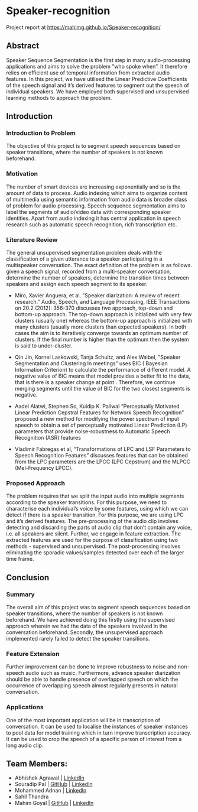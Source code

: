 # Speaker-recognition

Project report at https://mahimg.github.io/Speaker-recognition/
## Abstract
Speaker Sequence Segmentation is the first step in many audio-processing applications and aims to solve the problem ”who spoke when”. It therefore relies on efficient use of temporal information from extracted audio features. In this project, we have utilised the Linear Predictive Coefficients of the speech signal and it’s derived features to segment out the speech of individual speakers. We have employed both supervised and unsupervised learning methods to approach the problem.

## Introduction
### Introduction to Problem
The objective of this project is to segment speech sequences based on speaker transitions, where the number of speakers is not known beforehand.

### Motivation
The number of smart devices are increasing exponentially and so is the amount of data to process. Audio indexing which aims to organize content of multimedia using semantic information from audio data is broader class of problem for audio processing. Speech sequence segmentation aims to label the segments of audio/video data with corresponding speaker identities. Apart from audio indexing it has central application in speech research such as automatic speech recognition, rich transcription etc.

### Literature Review
The general unsupervised segmentation problem deals with the classification of a given utterance to a speaker participating in a multispeaker conversation. The exact definition of the problem is as follows. given a speech signal, recorded from a multi-speaker conversation, determine the number of speakers, determine the transition times between speakers and assign each speech segment to its speaker.

* Miro, Xavier Anguera, et al. ”Speaker diarization: A review of recent research.” Audio, Speech, and Language Processing, IEEE Transactions on 20.2 (2012): 356-370 discusses two approach, top-down and bottom-up approach. The top-down approach is initialized with very few clusters (usually one) whereas the bottom-up approach is initialized with many clusters (usually more clusters than expected speakers). In both cases the aim is to iteratively converge towards an optimum number of clusters. If the final number is higher than the optimum then the system is said to under-cluster.

* Qin Jin, Kornel Laskowski, Tanja Schultz, and Alex Waibel, ”Speaker Segmentation and Clustering In meetings” uses BIC ( Bayesian Information Criterion) to calculate the performance of different model. A negative value of BIC means that model provides a better fit to the data, that is there is a speaker change at point . Therefore, we continue merging segments until the value of BIC for the two closest segments is negative.

* Aadel Alatwi, Stephen So, Kuldip K. Paliwal “Perceptually Motivated Linear Prediction Cepstral Features for Network Speech Recognition” proposed a new method for modifying the power spectrum of input speech to obtain a set of perceptually motivated Linear Prediction (LP) parameters that provide noise-robustness to Automatic Speech Recognition (ASR) features

* Vladimir Fabregas et al, “Transformations of LPC and LSF Parameters to Speech Recognition Features” discusses features that can be obtained from the LPC parameters are the LPCC (LPC Cepstrum) and the MLPCC (Mel-Frequency LPCC).

### Proposed Approach
The problem requires that we split the input audio into multiple segments according to the speaker transitions. For this purpose, we need to characterise each individual’s voice by some features, using which we can detect if there is a speaker transition. For this purpose, we are using LPC and it’s derived features. The pre-processing of the audio clip involves detecting and discarding the parts of audio clip that don’t contain any voice, i.e. all speakers are silent. Further, we engage in feature extraction. The extracted features are used for the purpose of classification using two methods - supervised and unsupervised. The post-processing involves eliminating the sporadic values/samples detected over each of the larger time frame.

## Conclusion
### Summary
The overall aim of this project was to segment speech sequences based on speaker transitions, where the number of speakers is not known beforehand. We have achieved doing this firstly using the supervised approach wherein we had the data of the speakers involved in the conversation beforehand. Secondly, the unsupervised approach implemented rarely failed to detect the speaker transitions.

### Feature Extension
Further improvement can be done to improve robustness to noise and non-speech audio such as music. Furthermore, advance speaker diarization should be able to handle presence of overlapped speech on which the occurrence of overlapping speech almost regularly presents in natural conversation.

### Applications
One of the most important application will be in transcription of conversation. It can be used to localise the instances of speaker instances to pool data for model training which in turn improve transcription accuracy.
It can be used to crop the speech of a specific person of interest from a long audio clip.
## Team Members:
* Abhishek Agrawal | [LinkedIn](https://www.linkedin.com/in/abhi-agrawal98/)        
* Souradip Pal | [GitHub](https://github.com/Souradip-sopho) | [LinkedIn](https://www.linkedin.com/in/souradip-pal-a9693111b/)            
* Mohammed Adnan | [LinkedIn](https://www.linkedin.com/in/mohd-adnan-10296b109/)             
* Sahil Thandra           
* Mahim Goyal | [GitHub](https://github.com/mahimg) | [LinkedIn](https://www.linkedin.com/in/mahimg/)          

